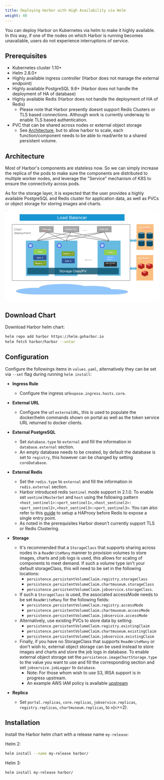 ```yaml
---
title: Deploying Harbor with High Availability via Helm
weight: 40
---
```


You can deploy Harbor on Kubernetes via helm to make it highly available. In this way, if one of the nodes on which Harbor is running becomes unavailable, users do not experience interruptions of service.

## Prerequisites

- Kubernetes cluster 1.10+
- Helm 2.8.0+
- Highly available ingress controller (Harbor does not manage the external endpoint)
- Highly available PostgreSQL 9.6+ (Harbor does not handle the deployment of HA of database)
- Highly available Redis (Harbor does not handle the deployment of HA of Redis)
  - Please note that Harbor presently doesnt support Redis Clusters or TLS based connections. Although work is currently underway to enable TLS based authentication.
- PVC that can be shared across nodes or external object storage
  - See [Architecture](#architecture), but to allow harbor to scale, each function/component needs to be able to read/write to a shared persistent volume.

## Architecture

Most of Harbor's components are stateless now. So we can simply increase the replica of the pods to make sure the components are distributed to multiple worker nodes, and leverage the "Service" mechanism of K8S to ensure the connectivity across pods.

As for the storage layer, it is expected that the user provides a highly available PostgreSQL and Redis cluster for application data, as well as PVCs or object storage for storing images and charts.

![Harbor High Availability with Helm](../img/ha.png)

## Download Chart

Download Harbor helm chart:

```bash
helm repo add harbor https://helm.goharbor.io
helm fetch harbor/harbor --untar
```

## Configuration

Configure the followings items in `values.yaml`, alternatively they can be set via `--set` flag during running `helm install`:

- **Ingress Rule**
  - Configure the ingress url`expose.ingress.hosts.core`.
- **External URL**
  - Configure the url `externalURL`, this is used to populate the docker/helm commands shown on portal as well as the token service URL returned to docker clients.
- **External PostgreSQL**
  - Set `database.type` to `external` and fill the information in `database.external` section.
  - An empty database needs to be created, by default the database is set to `registry`, this however can be changed by setting `coreDatabase`.
- **External Redis**
  - Set the `redis.type` to `external` and fill the information in `redis.external` section.
  - Harbor introduced redis `Sentinel` mode support in 2.1.0. To enable set `sentinelMasterSet` and `host` using the following pattern `<host_sentinel1>:<port_sentinel1>,<host_sentinel2>:<port_sentinel2>,<host_sentinel3>:<port_sentinel3>`. You can also refer to this [guide](https://community.pivotal.io/s/article/How-to-setup-HAProxy-and-Redis-Sentinel-for-automatic-failover-between-Redis-Master-and-Slave-servers) to setup a HAProxy before Redis to expose a single entry point.
  - As noted in the prerequisites Harbor doesn't currently support TLS or Redis Clustering.
- **Storage**
  - It's recommended that a `StorageClass` that supports sharing across nodes in a `ReadWriteMany` manner to provision volumes to store images, charts and job logs is used, this allows for scaling of components to meet demand. If such a volume type isn't your default storageClass, this will need to be set in the following locations:
    - `persistence.persistentVolumeClaim.registry.storageClass`
    - `persistence.persistentVolumeClaim.chartmuseum.storageClass`
    - `persistence.persistentVolumeClaim.jobservice.storageClass`.
  - If such a `StorageClass` is used, the associated accessMode needs to be set `ReadWriteMany` for the following fields: 
    - `persistence.persistentVolumeClaim.registry.accessMode`
    - `persistence.persistentVolumeClaim.chartmuseum.accessMode`
    - `persistence.persistentVolumeClaim.jobservice.accessMode`
  - Alternatively, use existing PVCs to store data by setting:
    - `persistence.persistentVolumeClaim.registry.existingClaim`
    - `persistence.persistentVolumeClaim.chartmuseum.existingClaim`
    - `persistence.persistentVolumeClaim.jobservice.existingClaim`
  - Finally, if you have no StorageClass that supports `ReadWriteMany` or don't wish to, external object storage can be used instead to store images and charts and store the job logs in database. To enable external object storage set the `persistence.imageChartStorage.type` to the value you want to use and fill the corresponding section and set `jobservice.jobLogger` to `database`.
    - Note: For those whom wish to use S3, IRSA support is in progress upstream.
    - An example AWS IAM policy is available [upstream](https://distribution.github.io/distribution/storage-drivers/s3/)

- **Replica**
  - Set `portal.replicas`, `core.replicas`, `jobservice.replicas`, `registry.replicas`, `chartmuseum.replicas`, to `n`(`n`>=2).

## Installation

Install the Harbor helm chart with a release name `my-release`:

Helm 2:

```bash
helm install --name my-release harbor/
```

Helm 3:

```bash
helm install my-release harbor/
```
